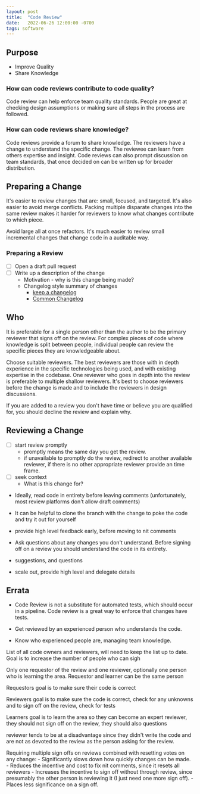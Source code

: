 ```yaml
---
layout: post
title:  "Code Review"
date:   2022-06-26 12:00:00 -0700
tags: software
---
```

## Purpose

- Improve Quality
- Share Knowledge

### How can code reviews contribute to code quality?

Code review can help enforce team quality standards.
People are great at checking design assumptions or making sure all steps in the process are followed.

### How can code reviews share knowledge?

Code reviews provide a forum to share knowledge.
The reviewers have a change to understand the specific change.
The reviewee can learn from others expertise and insight.
Code reviews can also prompt discussion on team standards, that once decided on can be written up for broader distribution.

## Preparing a Change

It's easier to review changes that are: small, focused, and targeted. It's also easier to avoid merge conflicts. Packing multiple disparate changes into the same review makes it harder for reviewers to know what changes contribute to which piece.

Avoid large all at once refactors. It's much easier to review small incremental changes that change code in a auditable way.

### Preparing a Review

- [ ] Open a draft pull request
- [ ] Write up a description of the change
    - Motivation - why is this change being made?
    - Changelog style summary of changes
        - [keep a changelog](https://keepachangelog.com/en/1.0.0/)
        - [Common Changelog](https://common-changelog.org/)

## Who

It is preferable for a single person other than the author to be the primary reviewer that signs off on the review. For complex pieces of code where knowledge is split between people, individual people can review the specific pieces they are knowledgeable about.

Choose suitable reviewers. The best reviewers are those with in depth experience in the specific technologies being used, and with existing expertise in the codebase. One reviewer who goes in depth into the review is preferable to multiple shallow reviewers. It's best to choose reviewers before the change is made and to include the reviewers in design discussions.

If you are added to a review you don't have time or believe you are qualified for, you should decline the review and explain why.

## Reviewing a Change

- [ ] start review promptly
    - promptly means the same day you get the review.
    - if unavailable to promptly do the review, redirect to another available reviewer, if there is no other appropriate reviewer provide an time frame.
- [ ] seek context
    - What is this change for?

- Ideally, read code in entirety before leaving comments (unfortunately, most review platforms don't allow draft comments)
- It can be helpful to clone the branch with the change to poke the code and try it out for yourself
- provide high level feedback early, before moving to nit comments
- Ask questions about any changes you don't understand. Before signing off on a review you should understand the code in its entirety.

- suggestions, and questions
- scale out, provide high level and delegate details


## Errata

- Code Review is not a substitute for automated tests, which should occur in a pipeline. Code review is a great way to enforce that changes have tests.

- Get reviewed by an experienced person who understands the code.

- Know who experienced people are, managing team knowledge.

List of all code owners and reviewers, will need to keep the list up to date. Goal is to increase the number of people who can sigh

Only one requestor of the review and one reviewer, optionally one person who is learning the area. Requestor and learner can be the same person

Requestors goal is to make sure their code is correct

Reviewers goal is to make sure the code is correct, check for any unknowns and to sign off on the review, check for tests

Learners goal is to learn the area so they can become an expert reviewer, they should not sign off on the review, they should also questions

reviewer tends to be at a disadvantage since they didn't write the code and are not as devoted to the review as the person asking for the review.

Requiring multiple sign offs on reviews combined with resetting votes on any change:
    - Significantly slows down how quickly changes can be made.
    - Reduces the incentive and cost to fix nit comments, since it resets all reviewers
    - Increases the incentive to sign off without through review, since presumably the other person is reviewing it (I just need one more sign off).
    - Places less significance on a sign off.
